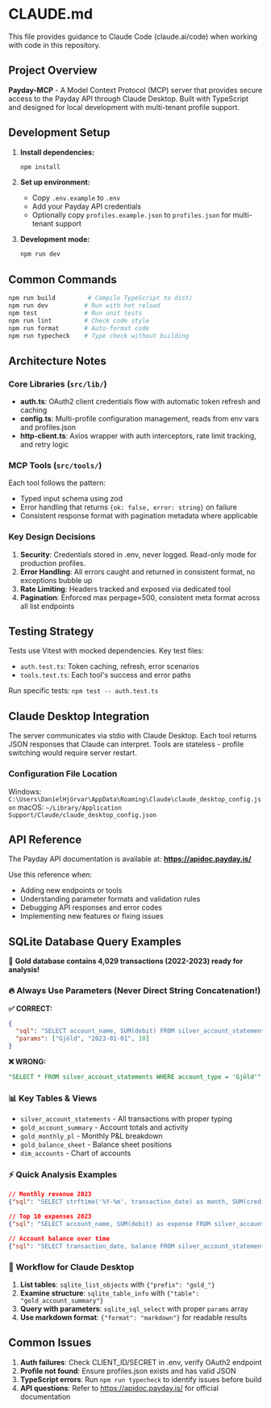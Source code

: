 # CLAUDE.md

This file provides guidance to Claude Code (claude.ai/code) when working with code in this repository.

## Project Overview

**Payday-MCP** - A Model Context Protocol (MCP) server that provides secure access to the Payday API through Claude Desktop. Built with TypeScript and designed for local development with multi-tenant profile support.

## Development Setup

1. **Install dependencies:**
   ```bash
   npm install
   ```

2. **Set up environment:**
   - Copy `.env.example` to `.env`
   - Add your Payday API credentials
   - Optionally copy `profiles.example.json` to `profiles.json` for multi-tenant support

3. **Development mode:**
   ```bash
   npm run dev
   ```

## Common Commands

```bash
npm run build         # Compile TypeScript to dist/
npm run dev          # Run with hot reload
npm test             # Run unit tests
npm run lint         # Check code style
npm run format       # Auto-format code
npm run typecheck    # Type check without building
```

## Architecture Notes

### Core Libraries (`src/lib/`)
- **auth.ts**: OAuth2 client credentials flow with automatic token refresh and caching
- **config.ts**: Multi-profile configuration management, reads from env vars and profiles.json
- **http-client.ts**: Axios wrapper with auth interceptors, rate limit tracking, and retry logic

### MCP Tools (`src/tools/`)
Each tool follows the pattern:
- Typed input schema using zod
- Error handling that returns `{ok: false, error: string}` on failure
- Consistent response format with pagination metadata where applicable

### Key Design Decisions
1. **Security**: Credentials stored in .env, never logged. Read-only mode for production profiles.
2. **Error Handling**: All errors caught and returned in consistent format, no exceptions bubble up
3. **Rate Limiting**: Headers tracked and exposed via dedicated tool
4. **Pagination**: Enforced max perpage=500, consistent meta format across all list endpoints

## Testing Strategy

Tests use Vitest with mocked dependencies. Key test files:
- `auth.test.ts`: Token caching, refresh, error scenarios
- `tools.test.ts`: Each tool's success and error paths

Run specific tests: `npm test -- auth.test.ts`

## Claude Desktop Integration

The server communicates via stdio with Claude Desktop. Each tool returns JSON responses that Claude can interpret. Tools are stateless - profile switching would require server restart.

### Configuration File Location
Windows: `C:\Users\DaníelHjörvar\AppData\Roaming\Claude\claude_desktop_config.json`
macOS: `~/Library/Application Support/Claude/claude_desktop_config.json`

## API Reference

The Payday API documentation is available at: **https://apidoc.payday.is/**

Use this reference when:
- Adding new endpoints or tools
- Understanding parameter formats and validation rules
- Debugging API responses and error codes
- Implementing new features or fixing issues

## SQLite Database Query Examples

💎 **Gold database contains 4,029 transactions (2022-2023) ready for analysis!**

### 🔥 Always Use Parameters (Never Direct String Concatenation!)

**✅ CORRECT:**
```json
{
  "sql": "SELECT account_name, SUM(debit) FROM silver_account_statements WHERE account_type = ? AND transaction_date >= ? GROUP BY account_name ORDER BY SUM(debit) DESC LIMIT ?",
  "params": ["Gjöld", "2023-01-01", 10]
}
```

**❌ WRONG:**
```sql
"SELECT * FROM silver_account_statements WHERE account_type = 'Gjöld'"
```

### 📊 Key Tables & Views
- `silver_account_statements` - All transactions with proper typing
- `gold_account_summary` - Account totals and activity 
- `gold_monthly_pl` - Monthly P&L breakdown
- `gold_balance_sheet` - Balance sheet positions
- `dim_accounts` - Chart of accounts

### ⚡ Quick Analysis Examples
```json
// Monthly revenue 2023
{"sql": "SELECT strftime('%Y-%m', transaction_date) as month, SUM(credit-debit) as revenue FROM silver_account_statements WHERE transaction_date >= ? AND account_type = ? GROUP BY month ORDER BY month", "params": ["2023-01-01", "Tekjur"]}

// Top 10 expenses 2023  
{"sql": "SELECT account_name, SUM(debit) as expense FROM silver_account_statements WHERE account_type = ? AND transaction_date LIKE ? GROUP BY account_name ORDER BY expense DESC LIMIT ?", "params": ["Gjöld", "2023%", 10]}

// Account balance over time
{"sql": "SELECT transaction_date, balance FROM silver_account_statements WHERE account_code = ? AND transaction_date >= ? ORDER BY transaction_date", "params": ["3200", "2023-01-01"]}
```

### 🎯 Workflow for Claude Desktop
1. **List tables**: `sqlite_list_objects` with `{"prefix": "gold_"}`
2. **Examine structure**: `sqlite_table_info` with `{"table": "gold_account_summary"}`  
3. **Query with parameters**: `sqlite_sql_select` with proper `params` array
4. **Use markdown format**: `{"format": "markdown"}` for readable results

## Common Issues

1. **Auth failures**: Check CLIENT_ID/SECRET in .env, verify OAuth2 endpoint
2. **Profile not found**: Ensure profiles.json exists and has valid JSON
3. **TypeScript errors**: Run `npm run typecheck` to identify issues before build
4. **API questions**: Refer to https://apidoc.payday.is/ for official documentation